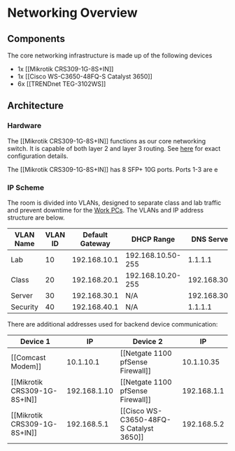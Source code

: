# Networking Overview
## Components
The core networking infrastructure is made up of the following devices
- 1x [[Mikrotik CRS309-1G-8S+IN]]
- 1x [[Cisco WS-C3650-48FQ-S Catalyst 3650]]
- 6x [[TRENDnet TEG-3102WS]]

## Architecture
### Hardware
The [[Mikrotik CRS309-1G-8S+IN]] functions as our core networking switch. It is capable of both layer 2 and layer 3 routing. See [here](/Network%20Architecture/Equipment/Mikrotik%20CRS309-1G-8S+IN) for exact configuration details.

The [[Mikrotik CRS309-1G-8S+IN]] has 8 SFP+ 10G ports. Ports 1-3 are e


### IP Scheme
The room is divided into VLANs, designed to separate class and lab traffic and prevent downtime for the [Work PCs](/PCs/Work%20PCs/General%20Information). The VLANs and IP address structure are below.

| VLAN Name | VLAN ID | Default Gateway | DHCP Range        | DNS Server   |
| --------- | ------- | --------------- | ----------------- | ------------ |
| Lab       | 10      | 192.168.10.1    | 192.168.10.50-255 | 1.1.1.1      |
| Class     | 20      | 192.168.20.1    | 192.168.10.20-255 | 192.168.30.2 |
| Server    | 30      | 192.168.30.1    | N/A               | 192.168.30.2 |
| Security  | 40      | 192.168.40.1    | N/A               | 1.1.1.1      |
There are additional addresses used for backend device communication:

| Device 1                     | IP           | Device 2                                | IP          |
| ---------------------------- | ------------ | --------------------------------------- | ----------- |
| [[Comcast Modem]]            | 10.1.10.1    | [[Netgate 1100 pfSense Firewall]]       | 10.1.10.35  |
| [[Mikrotik CRS309-1G-8S+IN]] | 192.168.1.10 | [[Netgate 1100 pfSense Firewall]]       | 192.168.1.1 |
| [[Mikrotik CRS309-1G-8S+IN]] | 192.168.5.1  | [[Cisco WS-C3650-48FQ-S Catalyst 3650]] | 192.168.5.2 |
